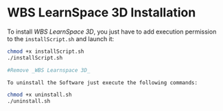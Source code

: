 # WBS LearnSpace 3D Installation

To install _WBS LearnSpace 3D_, you just have to add execution permission to the `installScript.sh` and launch it:
```bash
chmod +x installScript.sh
./installScript.sh

#Remove _WBS Learnspace 3D_

To uninstall the Software just execute the following commands:

chmod +x uninstall.sh
./uninstall.sh
